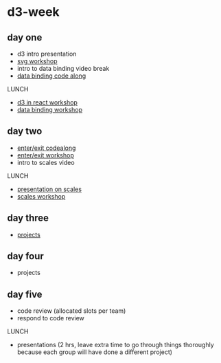 # d3-week

## day one
- d3 intro presentation
- [svg workshop](https://github.com/eadehemingway/d3-svg-workshop)
- intro to data binding video
break
- [data binding code along](https://github.com/eadehemingway/d3-data-binding-codealong)


LUNCH


- [d3 in react workshop](https://github.com/eadehemingway/d3-in-react)
- [data binding workshop](https://github.com/eadehemingway/d3-data-binding-workshop)

## day two
- [enter/exit codealong](https://github.com/eadehemingway/d3-enter-exit-codealong)
- [enter/exit workshop](https://github.com/eadehemingway/d3-enter-exit-workshop)
- intro to scales video


LUNCH



- [presentation on scales](https://github.com/eadehemingway/d3-week/blob/master/scales-intro.md)
- [scales workshop](https://github.com/eadehemingway/d3-scales-workshop)

## day three
- [projects](https://github.com/eadehemingway/d3-week/blob/master/projects.md)

## day four
- projects

## day five 
- code review (allocated slots per team)
- respond to code review


LUNCH 



- presentations (2 hrs, leave extra time to go through things thoroughly because each group will have done a different project)
